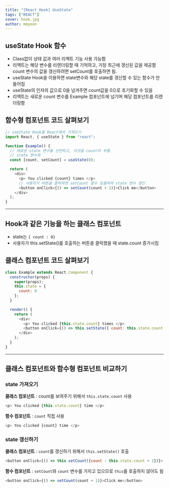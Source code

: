 ```yaml
---
title: "[React Hook] UseState"
tags: ["REACT"]
cover: hook.jpg
author: mmyeon
---
```


## useState Hook 함수

- Class없이 상태 값과 여러 리액트 기능 사용 가능함
- 리액트는 해당 변수를 리렌더링할 때 기억하고, 가장 최근에 갱신된 값을 제공함
  count 변수의 값을 갱신하려면 setCount를 호출하면 됨.
- useState Hook을 이용하면 state변수와 해당 state를 갱신할 수 있는 함수가 만들어짐
- useState의 인자의 값으로 0을 넘겨주면 count값을 0으로 초기화할 수 있음
- 리액트는 새로운 count 변수를 Example 컴포넌트에 넘기며 해당 컴포넌트를 리렌더링함

## 함수형 컴포넌트 코드 살펴보기

```js
// useState Hook을 React에서 가져오기
import React, { useState } from "react";

function Example() {
  // 새로운 state 변수를 선언하고, 이것을 count라 부름.
  // state 변수와
  const [count, setCount] = useState(0);

  return (
    <div>
      <p> You clicked {count} times </p>
      // 사용자가 버튼을 클릭하면 setCount 함수 호출하여 state 변수 갱신
      <button onClick={() => setCount(count + 1)}>Click me</button>
    </div>
  );
}
```

---

## Hook과 같은 기능을 하는 클래스 컴포넌트

- state는 `{ count : 0}`
- 사용자가 this.setState()를 호출하는 버튼을 클릭했을 때 state.count 증가시킴

## 클래스 컴포넌트 코드 살펴보기

```js
class Example extends React.Component {
  constructor(props) {
    super(props);
    this.state = {
      count: 0
    };
  }

  render() {
    return (
      <div>
        <p> You clicked {this.state.count} times </p>
        <button onClick={() => this.setState({ count: this.state.count + 1 })}>Click me</button>
      </div>
    );
  }
}
```

---

## 클래스 컴포넌트와 함수형 컴포넌트 비교하기

### state 가져오기

**클래스 컴포넌트** : count를 보여주기 위해서 `this.state.count` 사용

```js
<p> You clicked {this.state.count} time </p>
```

**함수 컴포넌트** : `count` 직접 사용

```js
<p> You clicked {count} time </p>
```

### state 갱신하기

**클래스 컴포넌트** : `count`를 갱신하기 위해서 `this.setState()` 호출

```js
<button onClick={() => this.setCount({count : this.state.count + 1})}>
```

**함수 컴포넌트** : `setCount`와 `count` 변수를 가지고 있으므로 `this`를 호출하지 않아도 됨

```js
<button onClick={() => setCount(count + 1)}>Click me</button>
```
